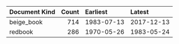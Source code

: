 | Document Kind   |   Count | Earliest   | Latest     |
|:----------------|--------:|:-----------|:-----------|
| beige_book      |     714 | 1983-07-13 | 2017-12-13 |
| redbook         |     286 | 1970-05-26 | 1983-05-24 |